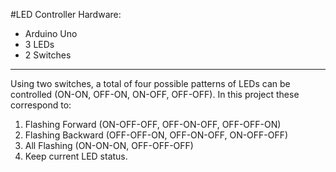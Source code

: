 #LED Controller
Hardware:

* Arduino Uno 
* 3 LEDs
* 2 Switches
***

Using two switches, a total of four possible patterns of LEDs can be controlled (ON-ON, OFF-ON, ON-OFF, OFF-OFF). In this project these correspond to:

1. Flashing Forward (ON-OFF-OFF, OFF-ON-OFF, OFF-OFF-ON)
2. Flashing Backward (OFF-OFF-ON, OFF-ON-OFF, ON-OFF-OFF)
3. All Flashing (ON-ON-ON, OFF-OFF-OFF)
4. Keep current LED status.